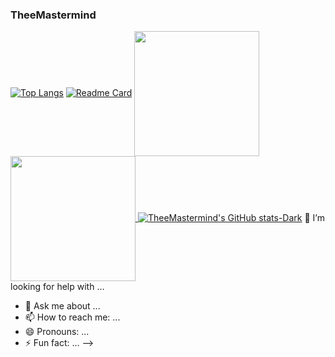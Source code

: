 ###   **TheeMastermind** 


[![Top Langs](https://github-readme-stats.vercel.app/api/top-langs/?username=TheeMastermind&layout=donut)](https://github.com/TheeMastermind/github-readme-staticons=true&theme=radical)
[![Readme Card](https://github-readme-stats.vercel.app/api/pin/?username=TheeMastermind&repo=github-readme-stats)](https://github.com/TheeMastermind/github-readme-statsicons=true&theme=radical)
<a href="https://github.com/TheeMastermind/github-readme-statsicons=true&theme=radical">
  <img height=200 align="center" src="https://github-readme-stats.vercel.app/api?username=TheeMastermind" />
</a>
<a href="https://github.com/TheeMastermind/convoychat">
  <img height=200 align="center" src="https://github-readme-stats.vercel.app/api/top-langs?username=TheeMastermind&layout=compact&langs_count=8&card_width=320" />
</a>
[![TheeMastermind's GitHub stats-Dark](https://github-readme-stats.vercel.app/api?username=TheeMastermind&show_icons=true&theme=dark#gh-dark-mode-only)](https://github.com/TheeMastermind/github-readme-stats#gh-dark-mode-only)
🤔 I’m looking for help with ...
- 💬 Ask me about ...
- 📫 How to reach me: ...
- 😄 Pronouns: ...
- ⚡ Fun fact: ...
-->
